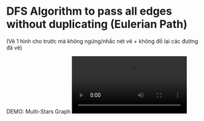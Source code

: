 # DFS Algorithm to pass all edges without duplicating (Eulerian Path)
(Vẽ 1 hình cho trước mà không ngừng/nhấc nét vẽ + không đồ lại các đường đã vẽ)

DEMO: Multi-Stars Graph
<video src=https://github.com/user-attachments/assets/3ffafe1e-2868-4e02-a682-b7c3520780e5/>

